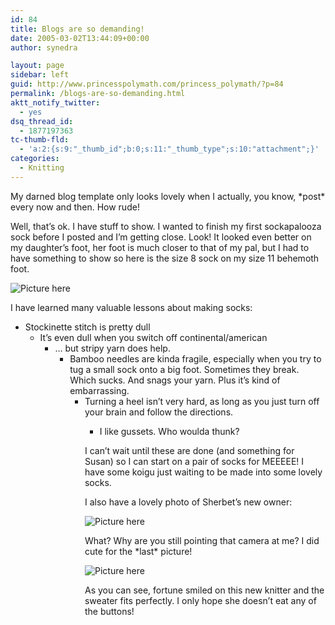 ```yaml
---
id: 84
title: Blogs are so demanding!
date: 2005-03-02T13:44:09+00:00
author: synedra

layout: page
sidebar: left
guid: http://www.princesspolymath.com/princess_polymath/?p=84
permalink: /blogs-are-so-demanding.html
aktt_notify_twitter:
  - yes
dsq_thread_id:
  - 1877197363
tc-thumb-fld:
  - 'a:2:{s:9:"_thumb_id";b:0;s:11:"_thumb_type";s:10:"attachment";}'
categories:
  - Knitting
---
```

My darned blog template only looks lovely when I actually, you know, \*post\* every now and then. How rude!
  
Well, that&#8217;s ok. I have stuff to show. I wanted to finish my first sockapalooza sock before I posted and I&#8217;m getting close. Look! It looked even better on my daughter&#8217;s foot, her foot is much closer to that of my pal, but I had to have something to show so here is the size 8 sock on my size 11 behemoth foot.
  
![Picture here](http://www.perlgoddess.com/blog/images/sock_75.jpg)
  
I have learned many valuable lessons about making socks:

  * Stockinette stitch is pretty dull 
      * It&#8217;s even dull when you switch off continental/american 
          * &#8230; but stripy yarn does help. 
              * Bamboo needles are kinda fragile, especially when you try to tug a small sock onto a big foot. Sometimes they break. Which sucks. And snags your yarn. Plus it&#8217;s kind of embarrassing. 
                  * Turning a heel isn&#8217;t very hard, as long as you just turn off your brain and follow the directions. 
                      * I like gussets. Who woulda thunk? </ul> 
                        I can&#8217;t wait until these are done (and something for Susan) so I can start on a pair of socks for MEEEEE! I have some koigu just waiting to be made into some lovely socks.
  
                        I also have a lovely photo of Sherbet&#8217;s new owner:
  
                        ![Picture here](http://www.perlgoddess.com/blog/images/kaily_sherbet.jpg)
  
                        What? Why are you still pointing that camera at me? I did cute for the \*last\* picture!
  
                        ![Picture here](http://www.perlgoddess.com/blog/images/kaily_mad.jpg)
  
                        As you can see, fortune smiled on this new knitter and the sweater fits perfectly. I only hope she doesn&#8217;t eat any of the buttons!